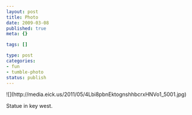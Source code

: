 ```yaml
--- 
layout: post
title: Photo
date: 2009-03-08
published: true
meta: {}

tags: []

type: post
categories: 
- fun
- tumble-photo
status: publish
---
```

<div class="figure">            ![](http://media.eick.us/2011/05/4Lbi8pbnEktognshhbcrxHNVo1_5001.jpg)        </div>

Statue in key west.

